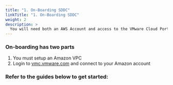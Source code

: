 ```yaml
---
title: "1. On-Boarding SDDC"
linkTitle: "1. On-Boarding SDDC"
weight: 2
description: >
  You will need both an AWS Account and access to the VMware Cloud Portal
---
```


### On-boarding has two parts 

1. You must setup an Amazon VPC 
2. Login to <a href="https://vmc.vmware.com" target="_blank">vmc.vmware.com</a> and connect to your Amazon account 

### Refer to the guides below to get started:

